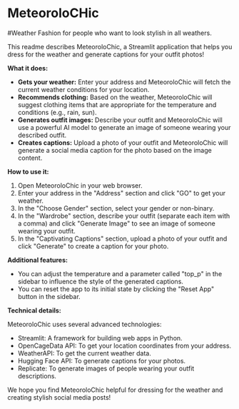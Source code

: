 # MeteoroloCHic
#Weather Fashion for people who want to look stylish in all weathers.

This readme describes MeteoroloChic, a Streamlit application that helps you dress for the weather and generate captions for your outfit photos!

**What it does:**

* **Gets your weather:** Enter your address and MeteoroloChic will fetch the current weather conditions for your location.
* **Recommends clothing:** Based on the weather, MeteoroloChic will suggest clothing items that are appropriate for the temperature and conditions (e.g., rain, sun).
* **Generates outfit images:** Describe your outfit and MeteoroloChic will use a powerful AI model to generate an image of someone wearing your described outfit.
* **Creates captions:** Upload a photo of your outfit and MeteoroloChic will generate a social media caption for the photo based on the image content.

**How to use it:**

1. Open MeteoroloChic in your web browser.
2. Enter your address in the "Address" section and click "GO" to get your weather.
3. In the "Choose Gender" section, select your gender or non-binary.
4. In the "Wardrobe" section, describe your outfit (separate each item with a comma) and click "Generate Image" to see an image of someone wearing your outfit.
5. In the "Captivating Captions" section, upload a photo of your outfit and click "Generate" to create a caption for your photo.

**Additional features:**

* You can adjust the temperature and a parameter called "top_p" in the sidebar to influence the style of the generated captions.
* You can reset the app to its initial state by clicking the "Reset App" button in the sidebar.

**Technical details:**

MeteoroloChic uses several advanced technologies:

* Streamlit: A framework for building web apps in Python.
* OpenCageData API: To get your location coordinates from your address.
* WeatherAPI: To get the current weather data.
* Hugging Face API: To generate captions for your photos.
* Replicate: To generate images of people wearing your outfit descriptions.

We hope you find MeteoroloChic helpful for dressing for the weather and creating stylish social media posts!

